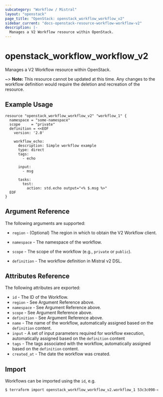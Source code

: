 ```yaml
---
subcategory: "Workflow / Mistral"
layout: "openstack"
page_title: "OpenStack: openstack_workflow_workflow_v2"
sidebar_current: "docs-openstack-resource-workflow-workflow-v2"
description: |-
  Manages a V2 Workflow resource within OpenStack.
---
```


# openstack\_workflow\_workflow\_v2

Manages a V2 Workflow resource within OpenStack.

~> **Note:** This resource cannot be updated at this time. Any changes to the
workflow definition would require the deletion and recreation of the resource.

## Example Usage

```hcl
resource "openstack_workflow_workflow_v2" "workflow_1" {
  namespace = "some-namespace"
  scope     = "private"
  definition = <<EOF
    version: '2.0'

    workflow_echo:
      description: Simple workflow example
      type: direct
      tags:
        - echo

      input:
        - msg

      tasks:
        test:
          action: std.echo output="<% $.msg %>"
  EOF
}
```

## Argument Reference

The following arguments are supported:

* `region` - (Optional) The region in which to obtain the V2 Workflow client.

* `namespace` - The namespace of the workflow.

* `scope` - The scope of the workflow (e.g., `private` or `public`).

* `definition` - The workflow definition in Mistral v2 DSL.

## Attributes Reference

The following attributes are exported:

* `id` - The ID of the Workflow.
* `region` - See Argument Reference above.
* `namespace` - See Argument Reference above.
* `scope` - See Argument Reference above.
* `definition` - See Argument Reference above.
* `name` - The name of the workflow, automatically assigned based on the `definition` content.
* `input` - A set of input parameters required for workflow execution, automatically assigned based on the `definition` content
* `tags` - The tags associated with the workflow, automatically assigned based on the `definition` content.
* `created_at` - The date the workflow was created.

## Import

Workflows can be imported using the `id`, e.g.

```bash
$ terraform import openstack_workflow_workflow_v2.workflow_1 53c3c098-c0b7-4fd9-ae93-7b4341fec0e5
```
